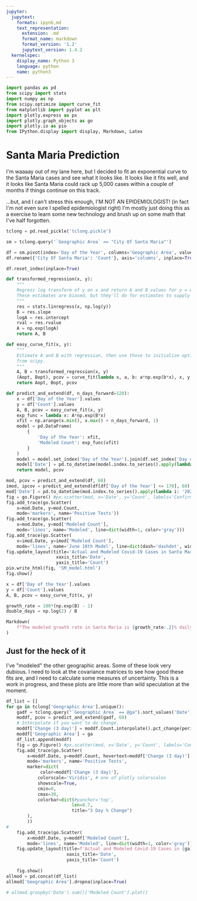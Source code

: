 ```yaml
---
jupyter:
  jupytext:
    formats: ipynb,md
    text_representation:
      extension: .md
      format_name: markdown
      format_version: '1.2'
      jupytext_version: 1.4.2
  kernelspec:
    display_name: Python 3
    language: python
    name: python3
---
```


```python
import pandas as pd
from scipy import stats
import numpy as np
from scipy.optimize import curve_fit
from matplotlib import pyplot as plt
import plotly.express as px
import plotly.graph_objects as go
import plotly.io as pio
from IPython.display import display, Markdown, Latex
```

# Santa Maria Prediction

I'm waaaay out of my lane here, but I decided to fit an exponential curve to the Santa Maria cases and see what it looks like. It looks like it fits well, and it looks like Santa Maria could rack up 5,000 cases within a couple of months if things continue on this track. 

...but, and I can't stress this enough, I'M NOT AN EPIDEMIOLOGIST! (in fact I'm not even sure I spelled epidemiologist right) I'm mostly just doing this as a exercise to learn some new technology and brush up on some math that I've half forgotten.

```python
tclong = pd.read_pickle('tclong.pickle')
```

```python
sm = tclong.query('`Geographic Area` == "City Of Santa Maria"')
```

```python
df = sm.pivot(index='Day of the Year', columns='Geographic Area', values='Count')
df.rename({'City Of Santa Maria': 'Count'}, axis='columns', inplace=True)
```

```python
df.reset_index(inplace=True)
```

```python
def transformed_regression(x, y):
    """
    Regress log transform of y on x and return A and B values for y = A * exp(B * x).
    These estimates are biased, but they'll do for estimates to supply to curve_fit.
    """
    res = stats.linregress(x, np.log(y))
    B = res.slope
    logA = res.intercept
    rval = res.rvalue
    A = np.exp(logA)
    return A, B

def easy_curve_fit(x, y):
    """
    Estimate A and B with regression, then use those to initialize optimized curve_fit
    from scipy.
    """
    A, B = transformed_regression(x, y)
    (Aopt, Bopt), pcov = curve_fit(lambda x, a, b: a*np.exp(b*x), x, y, p0=(A, B))
    return Aopt, Bopt, pcov

def predict_and_extend(df, n_days_forward=120):
    x = df['Day of the Year'].values
    y = df['Count'].values
    A, B, pcov = easy_curve_fit(x, y)
    exp_func = lambda x: A*np.exp(B*x)
    xfit = np.arange(x.min(), x.max() + n_days_forward, 1)
    model = pd.DataFrame(
        {
            'Day of the Year': xfit,
            'Modeled Count': exp_func(xfit)
        }
    )
    model = model.set_index('Day of the Year').join(df.set_index('Day of the Year'))
    model['Date'] = pd.to_datetime(model.index.to_series().apply(lambda i: '2020 ' + str(i)), format='%Y %j')
    return model, pcov
```

```python
mod, pcov = predict_and_extend(df, 60)
imod, ipcov = predict_and_extend(df[df['Day of the Year'] <= 170], 60)
mod['Date'] = pd.to_datetime(mod.index.to_series().apply(lambda i: '2020 ' + str(i)), format='%Y %j')
fig = go.Figure() #px.scatter(mod, x='Date', y='Count', labels='Confirmed Cases')
fig.add_trace(go.Scatter(
    x=mod.Date, y=mod.Count,
    mode='markers', name='Positive Tests'))
fig.add_trace(go.Scatter(
    x=mod.Date, y=mod['Modeled Count'], 
    mode='lines', name='Modeled', line=dict(width=1, color='gray')))
fig.add_trace(go.Scatter(
    x=imod.Date, y=imod['Modeled Count'], 
    mode='lines', name='June 18th Model', line=dict(dash='dashdot', width=1, color='red')))
fig.update_layout(title='Actual and Modeled Covid-19 Cases in Santa Maria, CA',
                   xaxis_title='Date',
                   yaxis_title='Count')
pio.write_html(fig, 'SM_model.html')
fig.show()
```

```python
x = df['Day of the Year'].values
y = df['Count'].values
A, B, pcov = easy_curve_fit(x, y)

growth_rate = 100*(np.exp(B) - 1)
double_days = np.log(2) / B

Markdown(
    f"The modeled growth rate in Santa Maria is {growth_rate:.2}% daily. At that rate, cases will double every {double_days:.1f} days."
)
```

## Just for the heck of it

I've "modeled" the other geographic areas. Some of these look very dubious. I need to look at the covariance matrices to see how good these fits are, and I need to calculate some measures of uncertainty. This is a work in progress, and these plots are little more than wild speculation at the moment.

```python
df_list = []
for ga in tclong['Geographic Area'].unique():
    gadf = tclong.query("`Geographic Area` == @ga").sort_values('Date')
    moddf, pcov = predict_and_extend(gadf, 60)
    # Interpolate if you want to do change.
    moddf['Change (3 day)'] = moddf.Count.interpolate().pct_change(periods=3) * 100
    moddf['Geographic Area'] = ga
    df_list.append(moddf)
    fig = go.Figure() #px.scatter(mod, x='Date', y='Count', labels='Confirmed Cases')
    fig.add_trace(go.Scatter(
        x=moddf.Date, y=moddf.Count, hovertext=moddf['Change (3 day)'].apply(lambda pct: f'{pct:.1f}% in 3 days'),
        mode='markers', name='Positive Tests',
        marker=dict(
             color=moddf['Change (3 day)'],
            colorscale='Viridis', # one of plotly colorscales
            showscale=True,
            cmin=0,
            cmax=30,
            colorbar=dict(#yanchor='top',
                         len=0.7,
                         title="3 Day % Change")
        ),
        ))
#     
    fig.add_trace(go.Scatter(
        x=moddf.Date, y=moddf['Modeled Count'], 
        mode='lines', name='Modeled', line=dict(width=1, color='gray')))
    fig.update_layout(title=f'Actual and Modeled Covid-19 Cases in {ga}, CA',
                       xaxis_title='Date',
                       yaxis_title='Count')
    
    fig.show()
allmod = pd.concat(df_list)
allmod['Geographic Area'].dropna(inplace=True)
```

```python
# allmod.groupby('Date').sum()['Modeled Count'].plot()
```
